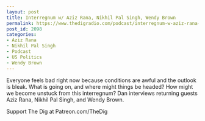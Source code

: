 ```yaml
---
layout: post
title: Interregnum w/ Aziz Rana, Nikhil Pal Singh, Wendy Brown
permalink: https://www.thedigradio.com/podcast/interregnum-w-aziz-rana-nikhil-pal-singh-wendy-brown/index.html
post_id: 2098
categories: 
- Aziz Rana
- Nikhil Pal Singh
- Podcast
- US Politics
- Wendy Brown
---
```


Everyone feels bad right now because conditions are awful and the outlook is bleak. What is going on, and where might things be headed? How might we become unstuck from this interregnum? Dan interviews returning guests Aziz Rana, Nikhil Pal Singh, and Wendy Brown.

Support The Dig at Patreon.com/TheDig